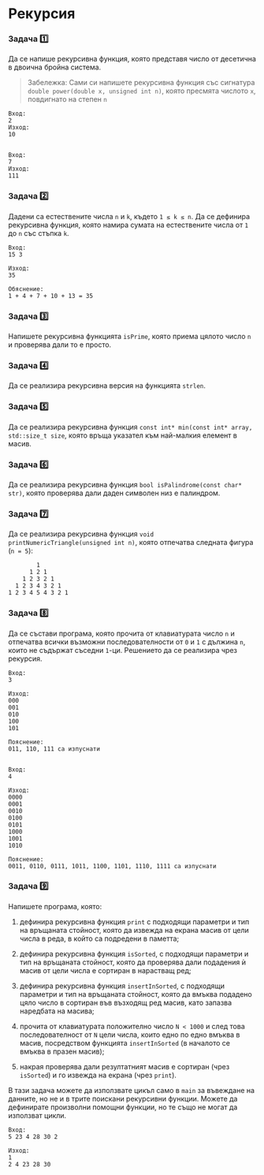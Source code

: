 # Рекурсия

### Задача :one:
Да се напише рекурсивна функция, която представя число от десетична в двоична бройна система.

> Забележка: Сами си напишете рекурсивна функция със сигнатура `double power(double x, unsigned int n)`, която пресмята числото `x`, повдигнато на степен `n`

```
Вход:
2
Изход:
10


Вход:
7
Изход:
111
```

### Задача :two:
Дадени са естествените числа `n` и `k`, където `1 ≤ k ≤ n`. Да се дефинира рекурсивна функция, която намира сумата на естествените числа от `1` до `n` със стъпка `k`.

```
Вход:
15 3

Изход:
35

Обяснение:
1 + 4 + 7 + 10 + 13 = 35
```

### Задача :three:
Напишете рекурсивна функцията `isPrime`, която приема цялото число `n` и проверява дали то е просто.

### Задача :four:
Да се реализира рекурсивна версия на функцията `strlen`.

### Задача :five:
Да се реализира рекурсивна функция `const int* min(const int* array, std::size_t size`, която връща указател към най-малкия елемент в масив.

### Задача :six:
Да се реализира рекурсивна функция `bool isPalindrome(const char* str)`, която проверява дали даден символен низ е палиндром.

### Задача :seven:
Да се реализира рекурсивна функция `void printNumericTriangle(unsigned int n)`, която отпечатва следната фигура (`n = 5`):

```
        1
      1 2 1
    1 2 3 2 1
  1 2 3 4 3 2 1
1 2 3 4 5 4 3 2 1
```

### Задача :eight:
Да се състави програма, която прочита от клавиатурата число `n` и отпечатва всички възможни последователности от `0` и `1` с дължина `n`, които не съдържат съседни `1`-ци. Решението да се реализира чрез рекурсия.

```
Вход:
3

Изход:
000
001
010
100
101

Пояснение:
011, 110, 111 са изпуснати


Вход:
4

Изход:
0000
0001
0010
0100
0101
1000
1001
1010

Пояснение:
0011, 0110, 0111, 1011, 1100, 1101, 1110, 1111 са изпуснати
```

### Задача :nine:
Напишете програма, която:

1. дефинира рекурсивна функция `print` с подходящи параметри и тип на връщаната стойност, която да извежда на екрана масив от цели числа в реда, в който са подредени в паметта;

2. дефинира рекурсивна функция `isSorted`, с подходящи параметри и тип на връщаната стойност, която да проверява дали подадения ѝ масив от цели числа е сортиран в нарастващ ред;

3. дефинира рекурсивна функция `insertInSorted`, с подходящи параметри и тип на връщаната стойност, която да вмъква подадено цяло число в сортиран във възходящ ред масив, като запазва наредбата на масива;

4. прочита от клавиатурата положително число `N < 1000` и след това последователност от `N` цели числа, които едно по едно вмъква в масив, посредством функцията `insertInSorted` (в началото се вмъква в празен масив);

5. накрая проверява дали резултатният масив е сортиран (чрез `isSorted`) и го извежда на екрана (чрез `print`).

В тази задача можете да използвате цикъл само в `main` за въвеждане на данните, но не и в трите поискани рекурсивни функции. Можете да дефинирате произволни помощни функции, но те също не могат да използват цикли.

```
Вход:
5 23 4 28 30 2

Изход:
1
2 4 23 28 30
```